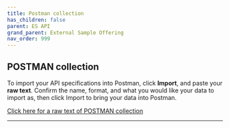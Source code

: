 ```yaml
---
title: Postman collection
has_children: false
parent: ES API
grand_parent: External Sample Offering
nav_order: 999
---
```



## POSTMAN collection

To import your API specifications into Postman, click **Import**, and paste your **raw text**.
Confirm the name, format, and what you would like your data to import as, then click Import to bring your data into Postman.

<a href="http://docs.integratedpanel.toluna.com/resources/external-sample-offering.txt" target="_blank" class="btn">Click here for a raw text of POSTMAN collection</a>

---
